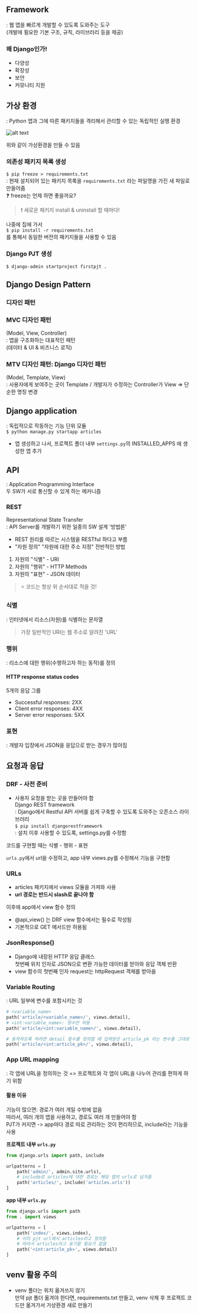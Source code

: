 ## Framework  
: 웹 앱을 빠르게 개발할 수 있도록 도와주는 도구  
(개발에 필요한 기본 구조, 규칙, 라이브러리 등을 제공)  

### 왜 Django인가!  
* 다양성  
* 확장성  
* 보안  
* 커뮤니티 지원  

## 가상 환경  
: Python 앱과 그에 따른 패키지들을 격리해서 관리할 수 있는 독립적인 실행 환경  

![alt text](image.png)  

위와 같이 가상환경을 만들 수 있음  

### 의존성 패키지 목록 생성  
`$ pip freeze > requirements.txt`  
: 현재 설치되어 있는 패키지 목록을 `requirements.txt` 라는 파일명을 가진 새 파일로 만들어줌  
❓ freeze는 언제 하면 좋을까요?  
> ❗ 새로운 패키지 install & uninstall 할 때마다!    

나중에 집에 가서  
`$ pip install -r requirements.txt`  
를 통해서 동일한 버전의 패키지들을 사용할 수 있음  

### Django PJT 생성
`$ django-admin startproject firstpjt .`  

## Django Design Pattern  
### 디자인 패턴  

### MVC 디자인 패턴  
(Model, View, Controller)  
: 앱을 구조화하는 대표적인 패턴   
(데이터 & UI & 비즈니스 로직)  

### MTV 디자인 패턴: Django 디자인 패턴  
(Model, Template, View)  
: 사용자에게 보여주는 곳이 Template / 개발자가 수정하는 Controller가 View => 단순한 명칭 변경  

## Django application  
: 독립적으로 작동하는 기능 단위 모듈  
`$ python manage.py startapp articles`  
- 앱 생성하고 나서, 프로젝트 폴더 내부 `settings.py`의 INSTALLED_APPS 에 생성한 앱 추가

## API  
: Application Programming Interface  
두 SW가 서로 통신할 수 있게 하는 메커니즘  

### REST  
Representational State Transfer  
: API Server를 개발하기 위한 일종의 SW 설계 '방법론'  
* REST 원리를 따르는 시스템을 RESTful 하다고 부름  
* "자원 정의" "자원에 대한 주소 지정" 전반적인 방법  

1. 자원의 "식별" - URI  
2. 자원의 "행위" - HTTP Methods  
3. 자원의 "표현" - JSON 데이터  

> ⭐ 코드는 항상 위 순서대로 적을 것!  

### 식별  
: 인터넷에서 리소스(자원)를 식별하는 문자열  
> 가장 일반적인 URI는 웹 주소로 알려진 'URL'  

### 행위  
: 리소스에 대한 행위(수행하고자 하는 동작)를 정의  
#### HTTP response status codes  
5개의 응답 그룹

- Successful responses: 2XX  
- Client error responses: 4XX  
- Server error responses: 5XX  

### 표현  
: 개발자 입장에서 JSON을 응답으로 받는 경우가 많아짐  

## 요청과 응답  
### DRF - 사전 준비
- 사용자 요청을 받는 곳을 만들어야 함    
Django REST framework  
: Django에서 Restful API 서버를 쉽게 구축할 수 있도록 도와주는 오픈소스 라이브러리  
`$ pip install djangorestframework`  
: 설치 이후 사용할 수 있도록, settings.py를 수정함  

코드를 구현할 때는 식별 - 행위 - 표현  

`urls.py`에서 url을 수정하고, app 내부 views.py를 수정해서 기능을 구현함  

### URLs  
* articles 패키지에서 views 모듈을 가져와 사용  
* **url 경로는 반드시 slash로 끝나야 함**  

이후에 app에서 view 함수 정의  

* @api_view() 는 DRF view 함수에서는 필수로 작성됨  
* 기본적으로 GET 메서드만 허용됨  

### JsonResponse()  
* Django에 내장된 HTTP 응답 클래스  
첫번째 위치 인자로 JSON으로 변환 가능한 데이터를 받아와 응답 객체 반환  
* view 함수의 첫번째 인자 request는 httpRequest 객체를 받아옴  

### Variable Routing  
: URL 일부에 변수를 포함시키는 것  
```python
# <variable_name>
path('article/<variable_name>/', views.detail),
# <int:variable_name>: 정수만 허용
path('article/<int:variable_name>/', views.detail),
```
```python
# 동작하도록 하려면 detail 함수를 정의할 때 입력받은 article_pk 라는 변수를 그대로 가져가 사용
path('article/<int:article_pk>/', views.detail),
```

### App URL mapping  
: 각 앱에 URL을 정의하는 것 => 프로젝트와 각 앱이 URL을 나누어 관리를 편하게 하기 위함  

#### 활용 이유
기능이 많으면: 경로가 여러 개일 수밖에 없음  
따라서, 여러 개의 앱을 사용하고, 경로도 여러 개 만들어야 함  
PJT가 커지면 -> app마다 경로 따로 관리하는 것이 편리하므로, include라는 기능을 사용

**프로젝트 내부 `urls.py`**
```python
from django.urls import path, include

urlpatterns = [
    path('admin/', admin.site.urls),
    # include로 articles에 대한 경로는 해당 앱의 urls로 넘겨줌  
    path('articles/', include('articles.urls'))
]
```  

**app 내부 `urls.py`**  
```python
from django.urls import path
from . import views

urlpatterns = [
    path('index/', views.index),
    # 이미 pjt url에서 articles라고 정의함  
    # 따라서 articles라고 표기할 필요가 없음
    path('<int:article_pk>', views.detail)
]
```

## venv 활용 주의  
* venv 폴더는 위치 옮겨쓰지 않기  
만약 pjt 폴더 옮겨야 한다면, requirements.txt 만들고, venv 삭제 후 프로젝트 코드만 옮겨가서 가상환경 새로 만들기  

